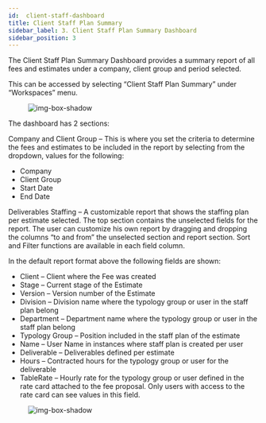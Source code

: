 ```yaml
---
id:  client-staff-dashboard
title: Client Staff Plan Summary
sidebar_label: 3. Client Staff Plan Summary Dashboard
sidebar_position: 3
---
```


The Client Staff Plan Summary Dashboard provides a summary report of all fees and estimates under a company, client group and period selected.

This can be accessed by selecting “Client Staff Plan Summary” under “Workspaces” menu.

<figure>

![img-box-shadow](/img/university/dashboards/client-staff-summary-dashboard/university-client-staff-summary-1.png)
<figcaption></figcaption>
</figure>

The dashboard has 2 sections:

Company and Client Group – This is where you set the criteria to determine the fees and estimates to be included in the report by selecting from the dropdown, values for the following:

- Company
- Client Group
- Start Date
- End Date

Deliverables Staffing – A customizable report that shows the staffing plan per estimate selected. The top section contains the unselected fields for the report. The user can customize his own report by dragging and dropping the columns “to and from” the unselected section and report section. Sort and Filter functions are available in each field column.

In the default report format above the following fields are shown:

- Client – Client where the Fee was created
- Stage – Current stage of the Estimate
- Version – Version number of the Estimate
- Division – Division name where the typology group or user in the staff plan belong
- Department – Department name where the typology group or user in the staff plan belong
- Typology Group – Position included in the staff plan of the estimate
- Name – User Name in instances where staff plan is created per user
- Deliverable – Deliverables defined per estimate
- Hours – Contracted hours for the typology group or user for the deliverable
- TableRate – Hourly rate for the typology group or user defined in the rate card attached to the fee proposal. Only users with access to the rate card can see values in this field.

<figure>

![img-box-shadow](/img/university/dashboards/client-staff-summary-dashboard/university-client-staff-summary-2.png)
<figcaption></figcaption>
</figure>
